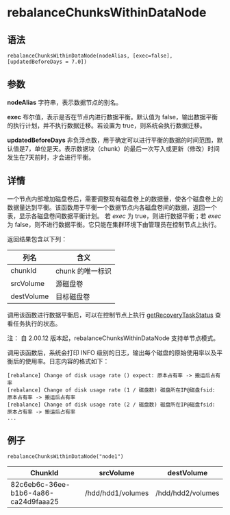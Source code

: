 # rebalanceChunksWithinDataNode

## 语法

`rebalanceChunksWithinDataNode(nodeAlias, [exec=false], [updatedBeforeDays =
7.0])`

## 参数

**nodeAlias** 字符串，表示数据节点的别名。

**exec** 布尔值，表示是否在节点内进行数据平衡。默认值为 false，输出数据平衡的执行计划，并不执行数据迁移。若设置为
true，则系统会执行数据迁移。

**updatedBeforeDays**
非负浮点数，用于确定可以进行平衡的数据的时间范围，默认值是7，单位是天。表示数据块（chunk）的最后一次写入或更新（修改）时间发生在7天前时，才会进行平衡。

## 详情

一个节点内部增加磁盘卷后，需要调整现有磁盘卷上的数据量，使各个磁盘卷上的数据量达到平衡。该函数用于平衡一个数据节点内各磁盘卷间的数据，返回一个表，显示各磁盘卷间数据平衡计划。
若 *exec* 为 true，则进行数据平衡；若 *exec* 为
false，则不进行数据平衡。它只能在集群环境下由管理员在控制节点上执行。

返回结果包含以下列：

| 列名 | 含义 |
| --- | --- |
| chunkId | chunk 的唯一标识 |
| srcVolume | 源磁盘卷 |
| destVolume | 目标磁盘卷 |

调用该函数进行数据平衡后，可以在控制节点上执行 [getRecoveryTaskStatus](../g/getRecoveryTaskStatus.html) 查看任务执行的状态。

注： 自 2.00.12 版本起，rebalanceChunksWithinDataNode 支持单节点模式。

调用该函数后，系统会打印 INFO
级别的日志，输出每个磁盘的原始使用率以及平衡后的使用率。日志内容的格式如下：

```
[rebalance] Change of disk usage rate () expect: 原本占有率 -> 搬运后占有率
[rebalance] Change of disk usage rate (1 / 磁盘数) 磁盘所在IP@磁盘fsid: 原本占有率 -> 搬运后占有率
[rebalance] Change of disk usage rate (2 / 磁盘数) 磁盘所在IP@磁盘fsid: 原本占有率 -> 搬运后占有率
...
```

## 例子

```
rebalanceChunksWithinDataNode("node1")
```

| ChunkId | srcVolume | destVolume |
| --- | --- | --- |
| 82c6eb6c-36ee-b1b6-4a86-ca24d9faaa25 | /hdd/hdd1/volumes | /hdd/hdd2/volumes |

